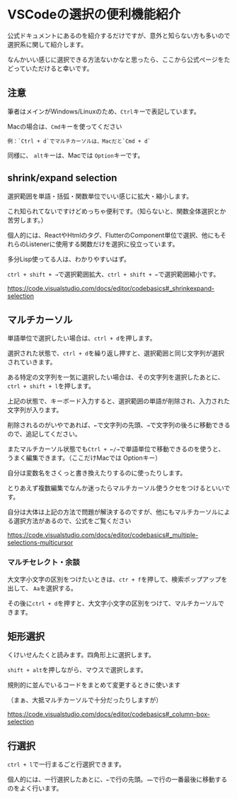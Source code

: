 # VSCodeの選択の便利機能紹介

公式ドキュメントにあるのを紹介するだけですが、意外と知らない方も多いので 選択系に関して紹介します。

なんかいい感じに選択できる方法ないかなと思ったら、ここから公式ページをたどっていただけると幸いです。



## 注意

筆者はメインがWindows/Linuxのため、`Ctrl`キーで表記しています。

Macの場合は、`Cmd`キーを使ってください

```
例：`Ctrl + d`でマルチカーソルは、Macだと`Cmd + d`
```

同様に、 `alt`キーは、Macでは `Option`キーです。



## shrink/expand selection

選択範囲を単語・括弧・関数単位でいい感じに拡大・縮小します。

これ知られてないですけどめっちゃ便利です。（知らないと、関数全体選択とか苦労します。）

個人的には、ReactやHtmlのタグ、FlutterのComponent単位で選択、他にもそれらのListenerに使用する関数だけを選択に役立っています。

多分Lisp使ってる人は、わかりやすいはず。

`ctrl + shift + →`で選択範囲拡大、`ctrl + shift + ←`で選択範囲縮小です。

https://code.visualstudio.com/docs/editor/codebasics#_shrinkexpand-selection



## マルチカーソル

単語単位で選択したい場合は、`ctrl + d`を押します。

選択された状態で、`ctrl + d`を繰り返し押すと、選択範囲と同じ文字列が選択されていきます。

ある特定の文字列を一気に選択したい場合は、その文字列を選択したあとに、`ctrl + shift + l`を押します。

上記の状態で、キーボード入力すると、選択範囲の単語が削除され、入力された文字列が入ります。

削除されるのがいやであれば、`←`で文字列の先頭、`→`で文字列の後ろに移動できるので、追記してください。

またマルチカーソル状態でも`Ctrl + ←/→`で単語単位で移動できるのを使うと、うまく編集できます。（ここだけMacでは Optionキー）

自分は変数名をさくっと書き換えたりするのに使ったりします。

とりあえず複数編集でなんか迷ったらマルチカーソル使うクセをつけるといいです。

自分は大体は上記の方法で問題が解決するのですが、他にもマルチカーソルによる選択方法があるので、公式をご覧ください

https://code.visualstudio.com/docs/editor/codebasics#_multiple-selections-multicursor



### マルチセレクト・余談

大文字小文字の区別をつけたいときは、`ctr + f`を押して、検索ポップアップを出して、 `Aa`を選択する。

その後に`ctrl + d`を押すと、大文字小文字の区別をつけて、マルチカーソルできます。



## 矩形選択

くけいせんたくと読みます。四角形上に選択します。

`shift + alt`を押しながら、マウスで選択します。

規則的に並んでいるコードをまとめて変更するときに使います

（まぁ、大抵マルチカーソルで十分だったりしますが）

https://code.visualstudio.com/docs/editor/codebasics#_column-box-selection



## 行選択

`ctrl + l`で一行まるごと行選択できます。

個人的には、一行選択したあとに、`←`で行の先頭。`→←`で行の一番最後に移動するのをよく行います。
